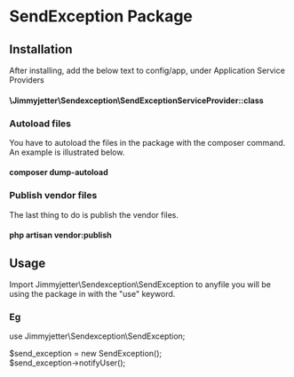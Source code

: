 # SendException Package
## Installation
 After installing, add the below text to config/app, under Application Service Providers
#### \Jimmyjetter\Sendexception\SendExceptionServiceProvider::class 

### Autoload files
You have to autoload the files in the package with the composer command. An example is illustrated below.
#### composer dump-autoload

### Publish vendor files
The last thing to do is publish the vendor files.
#### php artisan vendor:publish


## Usage
Import Jimmyjetter\Sendexception\SendException to anyfile you will be using the package in with the "use" keyword.
### Eg
use Jimmyjetter\Sendexception\SendException;  

$send_exception = new SendException();  
$send_exception->notifyUser();

